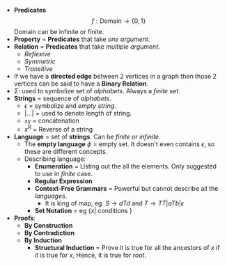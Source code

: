 - **Predicates**$$f : \text{Domain} \to \{0,1\}$$Domain can be infinite or finite.
- **Property** = **Predicates** that take *one argument*.
- **Relation** = **Predicates** that take *multiple argument*.
	- *Reflexive*
	- *Symmetric*
	- *Transitive*
- If we have a **directed edge** between $2$ vertices in a graph then those $2$ vertices can be said to have a **Binary Relation**.
- $\Sigma$: used to symbolize set of *alphabets*. Always a *finite* set.
- **Strings** = sequence of *alphabets*.
	- $\epsilon$ = symbolize and *empty string*.
	- $|\dots|$ = used to denote length of string.
	- `xy` = concatenation
	- $x^R$ = Reverse of a string
- **Language** = set of **strings**. Can be *finite* or *infinite*.
	- The **empty language** $\phi$ = empty set. It doesn't even contains $\epsilon$, so these are different concepts.
	- Describing language:
		- **Enumeration** = Listing out the all the elements. Only suggested to use in *finite* case.
		- **Regular Expression**
		- **Context-Free Grammars** = Powerful but cannot describe all the *languages*.
			- It is king of map, eg.  $S \to dTd$ and $T \to TT | aTb | \epsilon$
		- **Set Notation** = eg $\{x | \text{ conditions }\}$
- **Proofs**:
	- **By Construction**
	- **By Contradiction**
	- **By Induction**
		- **Structural Induction** = Prove it is true for all the ancestors of $x$ if it is true for $x$, Hence, it is true for *root*.




